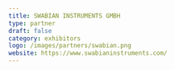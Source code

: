 ```yaml
---
title: SWABIAN INSTRUMENTS GMBH
type: partner
draft: false
category: exhibitors
logo: /images/partners/swabian.png
website: https://www.swabianinstruments.com/
---
```

